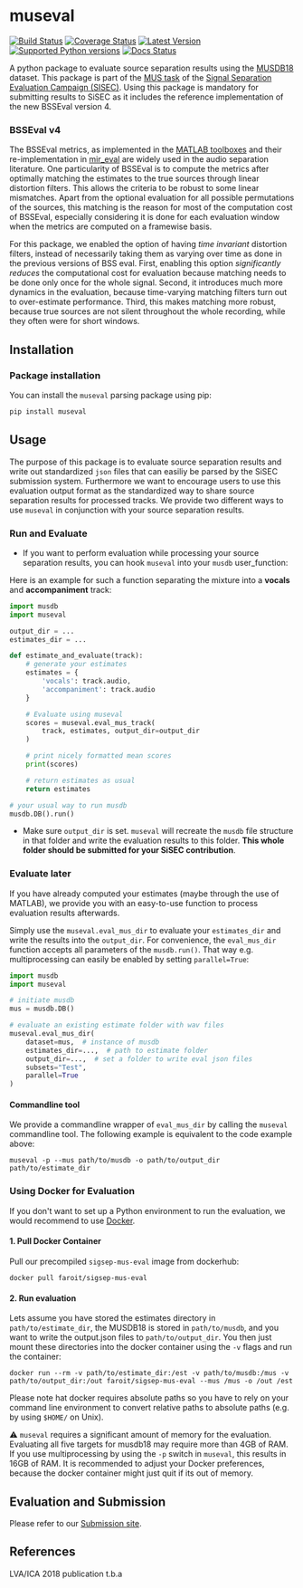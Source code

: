 # museval

[![Build Status](https://travis-ci.org/sigsep/sigsep-mus-eval.svg?branch=master)](https://travis-ci.org/sigsep/sigsep-mus-eval)
[![Coverage Status](https://coveralls.io/repos/github/sigsep/sigsep-mus-eval/badge.svg?branch=master)](https://coveralls.io/github/sigsep/sigsep-mus-eval?branch=master)
[![Latest Version](https://img.shields.io/pypi/v/museval.svg)](https://pypi.python.org/pypi/museval)
[![Supported Python versions](https://img.shields.io/pypi/pyversions/museval.svg)](https://pypi.python.org/pypi/museval)
[![Docs Status](https://readthedocs.org/projects/museval/badge/?version=latest)](https://museval.readthedocs.org/en/latest/)


A python package to evaluate source separation results using the [MUSDB18](https://sigsep.github.io/musdb) dataset. This package is part of the [MUS task](https://sisec.inria.fr/home/2018-professionally-produced-music-recordings/) of the [Signal Separation Evaluation Campaign (SISEC)](https://sisec.inria.fr/). Using this package is mandatory for submitting results to SiSEC as it includes the reference implementation of the new BSSEval version 4.

### BSSEval v4

The BSSEval metrics, as implemented in the [MATLAB toolboxes](http://bass-db.gforge.inria.fr/bss_eval/) and their re-implementation in [mir_eval](http://craffel.github.io/mir_eval/#module-mir_eval.separation) are widely used in the audio separation literature. One particularity of BSSEval is to compute the metrics after optimally matching the estimates to the true sources through linear distortion filters. This allows the criteria to be robust to some linear mismatches. Apart from the optional evaluation for all possible permutations of the sources, this matching is the reason for most of the computation cost of BSSEval, especially considering it is done for each evaluation window when the metrics are computed on a framewise basis.

For this package, we enabled the option of having _time invariant_ distortion filters, instead of necessarily taking them as varying over time as done in the previous versions of BSS eval. First, enabling this option _significantly reduces_ the computational cost for evaluation because matching needs to be done only once for the whole signal. Second, it introduces much more dynamics in the evaluation, because time-varying matching filters turn out to over-estimate performance. Third, this makes matching more robust, because true sources are not silent throughout the whole recording, while they often were for short windows.

## Installation

### Package installation

You can install the `museval` parsing package using pip:

```bash
pip install museval
```

## Usage

The purpose of this package is to evaluate source separation results and write out standardized `json` files that can easiliy be parsed by the SiSEC submission system. Furthermore we want to encourage users to use this evaluation output format as the standardized way to share source separation results for processed tracks. We provide two different ways to use `museval` in conjunction with your source separation results.

### Run and Evaluate

- If you want to perform evaluation while processing your source separation results, you can hook `museval` into your `musdb` user_function:

Here is an example for such a function separating the mixture into a __vocals__ and __accompaniment__ track:

```python
import musdb
import museval

output_dir = ...
estimates_dir = ...

def estimate_and_evaluate(track):
    # generate your estimates
    estimates = {
        'vocals': track.audio,
        'accompaniment': track.audio
    }

    # Evaluate using museval
    scores = museval.eval_mus_track(
        track, estimates, output_dir=output_dir
    )

    # print nicely formatted mean scores
    print(scores)

    # return estimates as usual
    return estimates

# your usual way to run musdb
musdb.DB().run()
```

- Make sure `output_dir` is set. `museval` will recreate the `musdb` file structure in that folder and write the evaluation results to this folder. __This whole folder should be submitted for your SiSEC contribution__.

### Evaluate later

If you have already computed your estimates (maybe through the use of MATLAB), we provide you with an easy-to-use function to process evaluation results afterwards.

Simply use the `museval.eval_mus_dir` to evaluate your `estimates_dir` and write the results into the `output_dir`. For convenience, the `eval_mus_dir` function accepts all parameters of the `musdb.run()`. That way e.g. multiprocessing can easily be enabled by setting `parallel=True`:

```python
import musdb
import museval

# initiate musdb
mus = musdb.DB()

# evaluate an existing estimate folder with wav files
museval.eval_mus_dir(
    dataset=mus,  # instance of musdb
    estimates_dir=...,  # path to estimate folder
    output_dir=...,  # set a folder to write eval json files
    subsets="Test",
    parallel=True
)
```

#### Commandline tool

We provide a commandline wrapper of `eval_mus_dir` by calling the `museval` commandline tool. The following example is equivalent to the code example above:

```
museval -p --mus path/to/musdb -o path/to/output_dir path/to/estimate_dir
```

### Using Docker for Evaluation

If you don't want to set up a Python environment to run the evaluation, we would recommend to use [Docker](http://docker.com).

#### 1. Pull Docker Container

Pull our precompiled `sigsep-mus-eval` image from dockerhub:

```
docker pull faroit/sigsep-mus-eval
```

#### 2. Run evaluation

Lets assume you have stored the estimates directory in `path/to/estimate_dir`, the MUSDB18 is stored in `path/to/musdb`, and you want to write the output.json files to `path/to/output_dir`. You then just mount these directories into the docker container using the `-v` flags and run the container:

```
docker run --rm -v path/to/estimate_dir:/est -v path/to/musdb:/mus -v path/to/output_dir:/out faroit/sigsep-mus-eval --mus /mus -o /out /est
```

Please note hat docker requires absolute paths so you have to rely on your command line environment to convert relative paths to absolute paths (e.g. by using `$HOME/` on Unix).

:warning: `museval` requires a significant amount of memory for the evaluation. Evaluating all five targets for musdb18 may require more than 4GB of RAM. If you use multiprocessing by using the `-p` switch in `museval`, this results in 16GB of RAM. It is recommended to adjust your Docker preferences, because the docker container might just quit if its out of memory.

## Evaluation and Submission

Please refer to our [Submission site](https://github.com/sigsep/sigsep-mus-2018).

## References

LVA/ICA 2018 publication t.b.a
